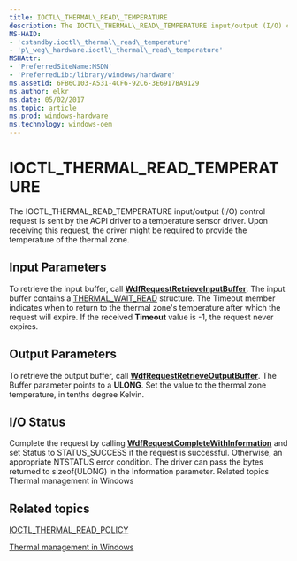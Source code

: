 ```yaml
---
title: IOCTL\_THERMAL\_READ\_TEMPERATURE
description: The IOCTL\_THERMAL\_READ\_TEMPERATURE input/output (I/O) control request is sent by the ACPI driver to a temperature sensor driver. Upon receiving this request, the driver might be required to provide the temperature of the thermal zone.
MS-HAID:
- 'cstandby.ioctl\_thermal\_read\_temperature'
- 'p\_weg\_hardware.ioctl\_thermal\_read\_temperature'
MSHAttr:
- 'PreferredSiteName:MSDN'
- 'PreferredLib:/library/windows/hardware'
ms.assetid: 6FB6C103-A531-4CF6-92C6-3E6917BA9129
ms.author: elkr
ms.date: 05/02/2017
ms.topic: article
ms.prod: windows-hardware
ms.technology: windows-oem
---
```


# IOCTL\_THERMAL\_READ\_TEMPERATURE


The IOCTL\_THERMAL\_READ\_TEMPERATURE input/output (I/O) control request is sent by the ACPI driver to a temperature sensor driver. Upon receiving this request, the driver might be required to provide the temperature of the thermal zone.

## <a href="" id="input-parameters-"></a>Input Parameters


To retrieve the input buffer, call [**WdfRequestRetrieveInputBuffer**](https://msdn.microsoft.com/library/windows/hardware/ff550014). The input buffer contains a [THERMAL\_WAIT\_READ](thermal-wait-read.md) structure. The Timeout member indicates when to return to the thermal zone's temperature after which the request will expire. If the received **Timeout** value is -1, the request never expires.

## Output Parameters


To retrieve the output buffer, call [**WdfRequestRetrieveOutputBuffer**](https://msdn.microsoft.com/library/windows/hardware/ff550018). The Buffer parameter points to a **ULONG**. Set the value to the thermal zone temperature, in tenths degree Kelvin.

## I/O Status


Complete the request by calling [**WdfRequestCompleteWithInformation**](https://msdn.microsoft.com/library/windows/hardware/ff549948) and set Status to STATUS\_SUCCESS if the request is successful. Otherwise, an appropriate NTSTATUS error condition. The driver can pass the bytes returned to sizeof(ULONG) in the Information parameter. Related topics Thermal management in Windows

## Related topics


[IOCTL\_THERMAL\_READ\_POLICY](ioctl-thermal-read-policy.md)

[Thermal management in Windows](thermal-management-in-windows.md)

 

 







